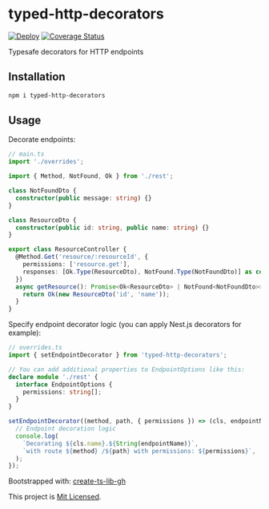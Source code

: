 # typed-http-decorators

[![Deploy](https://github.com/glebbash/typed-http-decorators/workflows/build/badge.svg)](https://github.com/glebbash/typed-http-decorators/actions)
[![Coverage Status](https://coveralls.io/repos/github/glebbash/typed-http-decorators/badge.svg?branch=master)](https://coveralls.io/github/glebbash/typed-http-decorators?branch=master)

Typesafe decorators for HTTP endpoints

## Installation

```sh
npm i typed-http-decorators
```

## Usage

<!-- TODO: add better docs -->

Decorate endpoints:

```ts
// main.ts
import './overrides';

import { Method, NotFound, Ok } from './rest';

class NotFoundDto {
  constructor(public message: string) {}
}

class ResourceDto {
  constructor(public id: string, public name: string) {}
}

export class ResourceController {
  @Method.Get('resource/:resourceId', {
    permissions: ['resource.get'],
    responses: [Ok.Type(ResourceDto), NotFound.Type(NotFoundDto)] as const,
  })
  async getResource(): Promise<Ok<ResourceDto> | NotFound<NotFoundDto>> {
    return Ok(new ResourceDto('id', 'name'));
  }
}
```

Specify endpoint decorator logic (you can apply Nest.js decorators for example):

```ts
// overrides.ts
import { setEndpointDecorator } from 'typed-http-decorators';

// You can add additional properties to EndpointOptions like this:
declare module './rest' {
  interface EndpointOptions {
    permissions: string[];
  }
}

setEndpointDecorator((method, path, { permissions }) => (cls, endpointName) => {
  // Endpoint decoration logic
  console.log(
    `Decorating ${cls.name}.${String(endpointName)}`,
    `with route ${method} /${path} with permissions: ${permissions}`,
  );
});
```

Bootstrapped with: [create-ts-lib-gh](https://github.com/glebbash/create-ts-lib-gh)

This project is [Mit Licensed](LICENSE).
